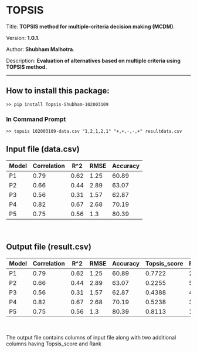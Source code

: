# TOPSIS

Title: **TOPSIS method for multiple-criteria decision making (MCDM)**.

Version: **1.0.1**.

Author: **Shubham Malhotra**.

Description: **Evaluation of alternatives based on multiple criteria using TOPSIS method.**

---

## How to install this package:

```
>> pip install Topsis-Shubham-102003109
```

### In Command Prompt

```
>> topsis 102003109-data.csv "1,2,1,2,1" "+,+,-,-,+" resultdata.csv
```

## Input file (data.csv)

| Model | Correlation | R^2  | RMSE | Accuracy |
| ----- | ----------- | ---- | ---- | -------- |
| P1    | 0.79        | 0.62 | 1.25 | 60.89    |
| P2    | 0.66        | 0.44 | 2.89 | 63.07    |
| P3    | 0.56        | 0.31 | 1.57 | 62.87    |
| P4    | 0.82        | 0.67 | 2.68 | 70.19    |
| P5    | 0.75        | 0.56 | 1.3  | 80.39    |

<br>

## Output file (result.csv)

| Model | Correlation | R^2  | RMSE | Accuracy | Topsis_score | Rank |
| ----- | ----------- | ---- | ---- | -------- | ------------ | ---- |
| P1    | 0.79        | 0.62 | 1.25 | 60.89    | 0.7722       | 2    |
| P2    | 0.66        | 0.44 | 2.89 | 63.07    | 0.2255       | 5    |
| P3    | 0.56        | 0.31 | 1.57 | 62.87    | 0.4388       | 4    |
| P4    | 0.82        | 0.67 | 2.68 | 70.19    | 0.5238       | 3    |
| P5    | 0.75        | 0.56 | 1.3  | 80.39    | 0.8113       | 1    |

<br>

The output file contains columns of input file along with two additional columns having Topsis_score and Rank
